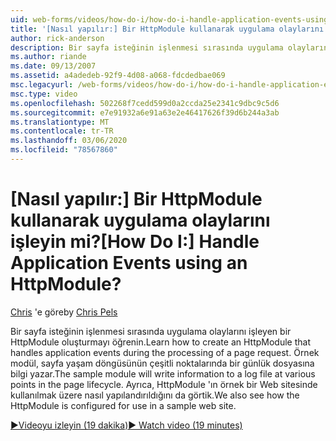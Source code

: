 ```yaml
---
uid: web-forms/videos/how-do-i/how-do-i-handle-application-events-using-an-httpmodule
title: '[Nasıl yapılır:] Bir HttpModule kullanarak uygulama olaylarını işleyin mi? | Microsoft Docs'
author: rick-anderson
description: Bir sayfa isteğinin işlenmesi sırasında uygulama olaylarını işleyen bir HttpModule oluşturmayı öğrenin. Örnek modül bir günlüğe bilgi yazacak...
ms.author: riande
ms.date: 09/13/2007
ms.assetid: a4adedeb-92f9-4d08-a068-fdcdedbae069
msc.legacyurl: /web-forms/videos/how-do-i/how-do-i-handle-application-events-using-an-httpmodule
msc.type: video
ms.openlocfilehash: 502268f7cedd599d0a2ccda25e2341c9dbc9c5d6
ms.sourcegitcommit: e7e91932a6e91a63e2e46417626f39d6b244a3ab
ms.translationtype: MT
ms.contentlocale: tr-TR
ms.lasthandoff: 03/06/2020
ms.locfileid: "78567860"
---
```

# <a name="how-do-i-handle-application-events-using-an-httpmodule"></a><span data-ttu-id="6f0bc-105">[Nasıl yapılır:] Bir HttpModule kullanarak uygulama olaylarını işleyin mi?</span><span class="sxs-lookup"><span data-stu-id="6f0bc-105">[How Do I:] Handle Application Events using an HttpModule?</span></span>

<span data-ttu-id="6f0bc-106">[Chris](https://twitter.com/chrispels) 'e göre</span><span class="sxs-lookup"><span data-stu-id="6f0bc-106">by [Chris Pels](https://twitter.com/chrispels)</span></span>

<span data-ttu-id="6f0bc-107">Bir sayfa isteğinin işlenmesi sırasında uygulama olaylarını işleyen bir HttpModule oluşturmayı öğrenin.</span><span class="sxs-lookup"><span data-stu-id="6f0bc-107">Learn how to create an HttpModule that handles application events during the processing of a page request.</span></span> <span data-ttu-id="6f0bc-108">Örnek modül, sayfa yaşam döngüsünün çeşitli noktalarında bir günlük dosyasına bilgi yazar.</span><span class="sxs-lookup"><span data-stu-id="6f0bc-108">The sample module will write information to a log file at various points in the page lifecycle.</span></span> <span data-ttu-id="6f0bc-109">Ayrıca, HttpModule 'ın örnek bir Web sitesinde kullanılmak üzere nasıl yapılandırıldığını da görtik.</span><span class="sxs-lookup"><span data-stu-id="6f0bc-109">We also see how the HttpModule is configured for use in a sample web site.</span></span>

[<span data-ttu-id="6f0bc-110">&#9654;Videoyu izleyin (19 dakika)</span><span class="sxs-lookup"><span data-stu-id="6f0bc-110">&#9654; Watch video (19 minutes)</span></span>](https://channel9.msdn.com/Blogs/ASP-NET-Site-Videos/how-do-i-handle-application-events-using-an-httpmodule)
